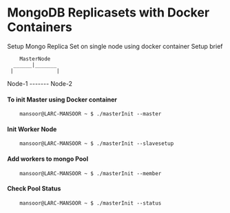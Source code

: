 # MongoDB Replicasets with Docker Containers 
Setup Mongo Replica Set on single node using docker container 
Setup brief 


        MasterNode
      ______|_______
     |              |
   Node-1 ------- Node-2
   
#### To init Master using Docker container 
        mansoor@LARC-MANSOOR ~ $ ./masterInit --master
#### Init Worker Node 
        mansoor@LARC-MANSOOR ~ $ ./masterInit --slavesetup
#### Add workers to mongo Pool
        mansoor@LARC-MANSOOR ~ $ ./masterInit --member
#### Check Pool Status
        mansoor@LARC-MANSOOR ~ $ ./masterInit --status



